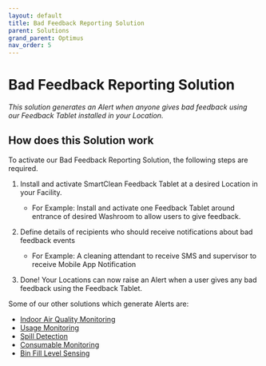 ```yaml
---
layout: default
title: Bad Feedback Reporting Solution
parent: Solutions
grand_parent: Optimus
nav_order: 5
---
```

# Bad Feedback Reporting Solution
*This solution generates an Alert when anyone gives bad feedback using our Feedback Tablet installed in your Location.*

## How does this Solution work
To activate our Bad Feedback Reporting Solution, the following steps are required.

1. Install and activate SmartClean Feedback Tablet at a desired Location in your Facility.
   - For Example: Install and activate one Feedback Tablet around entrance of desired Washroom to allow users to give feedback.
   
2. Define details of recipients who should receive notifications about bad feedback events
   - For Example: A cleaning attendant to receive SMS and supervisor to receive Mobile App Notification

3. Done! Your Locations can now raise an Alert when a user gives any bad feedback using the Feedback Tablet.

Some of our other solutions which generate Alerts are:
- [Indoor Air Quality Monitoring](/vcs_aq.html)
- [Usage Monitoring](/vcs_pc.html)
- [Spill Detection](/vcs_wd.html)
- [Consumable Monitoring](/vcs_cmd.html)
- [Bin Fill Level Sensing](/vcs_bin.html)